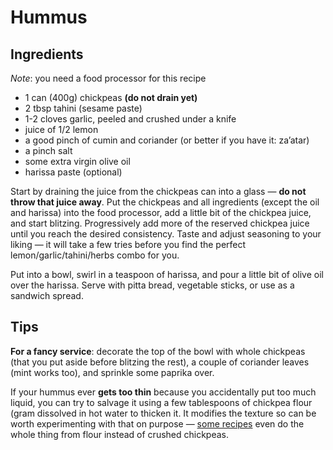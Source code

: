 # Hummus

## Ingredients

*Note*: you need a food processor for this recipe

- 1 can (400g) chickpeas **(do not drain yet)**
- 2 tbsp tahini (sesame paste)
- 1-2 cloves garlic, peeled and crushed under a knife
- juice of 1/2 lemon
- a good pinch of cumin and coriander (or better if you have it: za’atar)
- a pinch salt
- some extra virgin olive oil
- harissa paste (optional)

Start by draining the juice from the chickpeas can into a glass — **do not throw that juice away**. Put the chickpeas and all ingredients (except the oil and harissa) into the food processor, add a little bit of the chickpea juice, and start blitzing. Progressively add more of the reserved chickpea juice until you reach the desired consistency. Taste and adjust seasoning to your liking — it will take a few tries before you find the perfect lemon/garlic/tahini/herbs combo for you.

Put into a bowl, swirl in a teaspoon of harissa, and pour a little bit of olive oil over the harissa. Serve with pitta bread, vegetable sticks, or use as a sandwich spread.

## Tips

**For a fancy service**: decorate the top of the bowl with whole chickpeas (that you put aside before blitzing the rest), a couple of coriander leaves (mint works too), and sprinkle some paprika over.

If your hummus ever **gets too thin** because you accidentally put too much liquid, you can try to salvage it using a few tablespoons of chickpea flour (gram dissolved in hot water to thicken it. It modifies the texture so can be worth experimenting with that on purpose — [some recipes](http://www.food.com/recipe/pudla-besan-chickpea-pancake-460196) even do the whole thing from flour instead of crushed chickpeas.